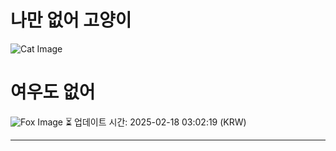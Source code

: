
# 나만 없어 고양이

![Cat Image](https://cdn2.thecatapi.com/images/alk.jpg)

# 여우도 없어
![Fox Image](https://randomfox.ca/images/64.jpg)
⏳ 업데이트 시간: 2025-02-18 03:02:19 (KRW)

---
